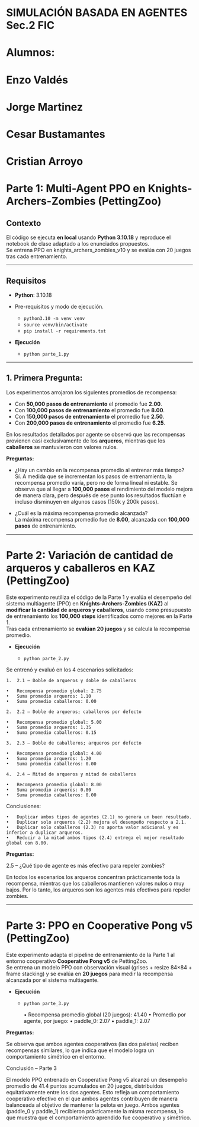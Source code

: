 # SIMULACIÓN BASADA EN AGENTES Sec.2 FIC

# Alumnos:

# Enzo Valdés
# Jorge Martinez
# Cesar Bustamantes
# Cristian Arroyo

# Parte 1: Multi-Agent PPO en Knights-Archers-Zombies (PettingZoo)

## Contexto
El código se ejecuta **en local** usando **Python 3.10.18** y reproduce el notebook de clase adaptado a los enunciados propuestos.  
Se entrena PPO en knights_archers_zombies_v10 y se evalúa con 20 juegos tras cada entrenamiento.

---

## Requisitos

- **Python**: 3.10.18
- Pre-requisitos y modo de ejecución.
  - `python3.10 -m venv venv`
  - `source venv/bin/activate`
  - `pip install -r requirements.txt`

- **Ejecución**

  - `python parte_1.py`

---

## 1. Primera Pregunta:

Los experimentos arrojaron los siguientes promedios de recompensa:

- Con **50,000 pasos de entrenamiento** el promedio fue **2.00**.  
- Con **100,000 pasos de entrenamiento** el promedio fue **8.00**.  
- Con **150,000 pasos de entrenamiento** el promedio fue **2.50**.  
- Con **200,000 pasos de entrenamiento** el promedio fue **6.25**.  

En los resultados detallados por agente se observó que las recompensas provienen casi exclusivamente de los **arqueros**, mientras que los **caballeros** se mantuvieron con valores nulos.

**Preguntas:**
- ¿Hay un cambio en la recompensa promedio al entrenar más tiempo?  
  Sí. A medida que se incrementan los pasos de entrenamiento, la recompensa promedio varía, pero no de forma lineal ni estable. Se observa que al llegar a **100,000 pasos** el rendimiento del modelo mejora de manera clara, pero después de ese punto los resultados fluctúan e incluso disminuyen en algunos casos (150k y 200k pasos).  

- ¿Cuál es la máxima recompensa promedio alcanzada?  
  La máxima recompensa promedio fue de **8.00**, alcanzada con **100,000 pasos** de entrenamiento.  

---

# Parte 2: Variación de cantidad de arqueros y caballeros en KAZ (PettingZoo)

Este experimento reutiliza el código de la Parte 1 y evalúa el desempeño del sistema multiagente (PPO) en **Knights-Archers-Zombies (KAZ)** al **modificar la cantidad de arqueros y caballeros**, usando como presupuesto de entrenamiento los **100,000 steps** identificados como mejores en la Parte 1.  
Tras cada entrenamiento se **evalúan 20 juegos** y se calcula la recompensa promedio.

- **Ejecución**

	- `python parte_2.py ` 

Se entrenó y evaluó en los 4 escenarios solicitados:

	1.	2.1 – Doble de arqueros y doble de caballeros

	•	Recompensa promedio global: 2.75
	•	Suma promedio arqueros: 1.10
	•	Suma promedio caballeros: 0.00
	
	2.	2.2 – Doble de arqueros; caballeros por defecto

	•	Recompensa promedio global: 5.00
	•	Suma promedio arqueros: 1.35
	•	Suma promedio caballeros: 0.15
	
	3.	2.3 – Doble de caballeros; arqueros por defecto

	•	Recompensa promedio global: 4.00
	•	Suma promedio arqueros: 1.20
	•	Suma promedio caballeros: 0.00
	
	4.	2.4 – Mitad de arqueros y mitad de caballeros

	•	Recompensa promedio global: 8.00
	•	Suma promedio arqueros: 0.80
	•	Suma promedio caballeros: 0.00

Conclusiones:

	•	Duplicar ambos tipos de agentes (2.1) no genera un buen resultado.
	•	Duplicar solo arqueros (2.2) mejora el desempeño respecto a 2.1.
	•	Duplicar solo caballeros (2.3) no aporta valor adicional y es inferior a duplicar arqueros.
	•	Reducir a la mitad ambos tipos (2.4) entrega el mejor resultado global con 8.00.

**Preguntas:**

2.5 – ¿Qué tipo de agente es más efectivo para repeler zombies?

En todos los escenarios los arqueros concentran prácticamente toda la recompensa, mientras que los caballeros mantienen valores nulos o muy bajos.
Por lo tanto, los arqueros son los agentes más efectivos para repeler zombies.

---

# Parte 3: PPO en Cooperative Pong v5 (PettingZoo)

Este experimento adapta el pipeline de entrenamiento de la Parte 1 al entorno cooperativo **Cooperative Pong v5** de PettingZoo.  
Se entrena un modelo PPO con observación visual (grises + resize 84×84 + frame stacking) y se evalúa en **20 juegos** para medir la recompensa alcanzada por el sistema multiagente.

- **Ejecución**

  - `python parte_3.py`

  	•	Recompensa promedio global (20 juegos): 41.40
	•	Promedio por agente, por juego:
	•	paddle_0: 2.07
	•	paddle_1: 2.07

**Preguntas:**

Se observa que ambos agentes cooperativos (las dos paletas) reciben recompensas similares, lo que indica que el modelo logra un comportamiento simétrico en el entorno.

Conclusión – Parte 3

El modelo PPO entrenado en Cooperative Pong v5 alcanzó un desempeño promedio de 41.4 puntos acumulados en 20 juegos, distribuidos equitativamente entre los dos agentes.
Esto refleja un comportamiento cooperativo efectivo en el que ambos agentes contribuyen de manera balanceada al objetivo de mantener la pelota en juego. Ambos agentes (paddle_0 y paddle_1) recibieron prácticamente la misma recompensa, lo que muestra que el comportamiento aprendido fue cooperativo y simétrico.
